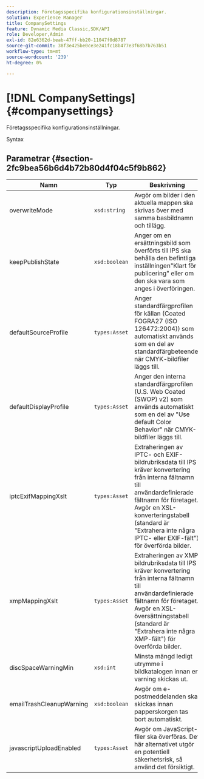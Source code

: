 ```yaml
---
description: Företagsspecifika konfigurationsinställningar.
solution: Experience Manager
title: CompanySettings
feature: Dynamic Media Classic,SDK/API
role: Developer,Admin
exl-id: 82e6362d-beab-47ff-bb20-11047f0d8787
source-git-commit: 38f3e425be0ce3e241fc18b477e3f68b7b763b51
workflow-type: tm+mt
source-wordcount: '239'
ht-degree: 0%

---
```


# [!DNL CompanySettings]{#companysettings}

Företagsspecifika konfigurationsinställningar.

Syntax

## Parametrar {#section-2fc9bea56b6d4b72b80d4f04c5f9b862}

| Namn | Typ | Beskrivning |
|---|---|---|
| overwriteMode | `xsd:string` | Avgör om bilder i den aktuella mappen ska skrivas över med samma basbildnamn och tillägg. |
| keepPublishState | `xsd:boolean` | Anger om en ersättningsbild som överförts till IPS ska behålla den befintliga inställningen&quot;Klart för publicering&quot; eller om den ska vara som anges i överföringen. |
| defaultSourceProfile | `types:Asset` | Anger standardfärgprofilen för källan (Coated FOGRA27 (ISO 126472:2004)) som automatiskt används som en del av standardfärgbeteendet när CMYK-bildfiler läggs till. |
| defaultDisplayProfile | `types:Asset` | Anger den interna standardfärgprofilen (U.S. Web Coated (SWOP) v2) som används automatiskt som en del av &quot;Use default Color Behavior&quot; när CMYK-bildfiler läggs till. |
| iptcExifMappingXslt | `types:Asset` | Extraheringen av IPTC- och EXIF-bildrubriksdata till IPS kräver konvertering från interna fältnamn till användardefinierade fältnamn för företaget. Avgör en XSL-konverteringstabell (standard är &quot;Extrahera inte några IPTC- eller EXIF-fält&quot;) för överförda bilder. |
| xmpMappingXslt | `types:Asset` | Extraheringen av XMP bildrubriksdata till IPS kräver konvertering från interna fältnamn till användardefinierade fältnamn för företaget. Avgör en XSL-översättningstabell (standard är &quot;Extrahera inte några XMP-fält&quot;) för överförda bilder. |
| discSpaceWarningMin | `xsd:int` | Minsta mängd ledigt utrymme i bildkatalogen innan en varning skickas ut. |
| emailTrashCleanupWarning | `xsd:boolean` | Avgör om e-postmeddelanden ska skickas innan papperskorgen tas bort automatiskt. |
| javascriptUploadEnabled | `types:Asset` | Avgör om JavaScript-filer ska överföras. Det här alternativet utgör en potentiell säkerhetsrisk, så använd det försiktigt. |
